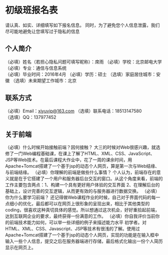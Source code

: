# 初级班报名表

请认真、如实、详细填写如下报名信息。
同时，为了避免您个人信息泄露，我们尽可能地避免让您填写过于隐私的信息

## 个人简介

（必填）姓名（若担心隐私问题可填写昵称）：席雨
（必填）学校：北京邮电大学
（必填）专业：通信与信息系统      
（必填）毕业时间：2016年4月
（必填）学历：硕士
（选填）家庭居住城市：安徽
（选填）未来期望工作城市：北京

## 联系方式

（必填）Email：xiyuvip@163.com
（选填）联系电话：18513147580   
（选填）QQ：137977452

## 关于前端

（必填）什么时候开始接触前端？因何接触？
大三的时候对Web很感兴趣，就选修了一门Web编程基础课，在课上了解了HTML、XML、CSS、JavaScript、JSP等Web技术。在最后课程大作业中，花了一周的课余时间，用Apache+Tomcat搭建了一个基于jsp的动态个人网页，算是第一次与Web结缘、与前端结缘。
（必填）你理解的前端是做些什么事情？
个人认为，前端存在的意义就是在于它搭建了一个用户和服务器后台交互的窗口。从这个角度来看，前端的工作主要包含两点：1、构建一个具有更好用户体验的交互界面 2、在理解后台的基础上，设计完善的交互逻辑，从而更有效的与服务器进行数据交换。
（必填）你为什么要学习前端？
还记得做Web课程作业的时候，自己对于界面代码的每一点细小的优化，最后都可以在网页上很形象的呈现出来，相比于其他类型的coding，很喜欢这种真切具体的感觉。所以想通过这次机会，好好重拾起前端，达到互联网企业的要求，最终获得一份满意的工作。
（必填）你自我评价当前你的前端技术能力如何，可以举一些详细的例子来描述能力水平
初学者。对HTML、XML、CSS、Javascript、JSP等技术有很浅的了解。使用过Apache+Tomcat搭建了一个基于jsp的动态个人网页，实现的功能是在输入框中输入一些个人信息，提交之后在服务器端进行存储，最后格式化输出一份个人简历显示在网页上。
